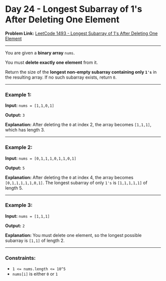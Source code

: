 # Day 24 - Longest Subarray of 1's After Deleting One Element

**Problem Link:** [LeetCode 1493 - Longest Subarray of 1's After Deleting One Element](https://leetcode.com/problems/longest-subarray-of-1s-after-deleting-one-element/)

---

You are given a **binary array** `nums`.
 
You must **delete exactly one element** from it.

Return the size of the **longest non-empty subarray containing only `1's`** in the resulting array.
If no such subarray exists, return `0`.

---

### Example 1:

**Input:**
`nums = [1,1,0,1]`

**Output:**
`3`

**Explanation:**
After deleting the `0` at index 2, the array becomes `[1,1,1]`, which has length 3.

---

### Example 2:

**Input:**
`nums = [0,1,1,1,0,1,1,0,1]`

**Output:**
`5`

**Explanation:**
After deleting the `0` at index 4, the array becomes `[0,1,1,1,1,1,0,1]`.
The longest subarray of only `1's` is `[1,1,1,1,1]` of length 5.

---

### Example 3:

**Input:**
`nums = [1,1,1]`

**Output:**
`2`

**Explanation:**
You must delete one element, so the longest possible subarray is `[1,1]` of length 2.

---

### Constraints:

* `1 <= nums.length <= 10^5`
* `nums[i]` is either `0` or `1`
